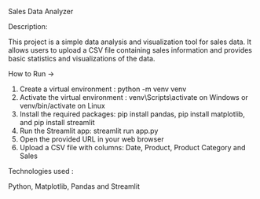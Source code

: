 Sales Data Analyzer

Description:

This project is a simple data analysis and visualization tool for sales data. It allows users to upload a CSV file containing sales information and provides basic statistics and visualizations of the data.

How to Run ->

1. Create a virtual environment : python -m venv venv
2. Activate the virtual environment : venv\Scripts\activate on Windows or venv/bin/activate on Linux
3. Install the required packages: pip install pandas,
                                  pip install matplotlib, and
                                  pip install streamlit
4. Run the Streamlit app: streamlit run app.py
5. Open the provided URL in your web browser
6. Upload a CSV file with columns: Date, Product, Product Category and Sales

Technologies used :

Python,
Matplotlib,
Pandas and
Streamlit
